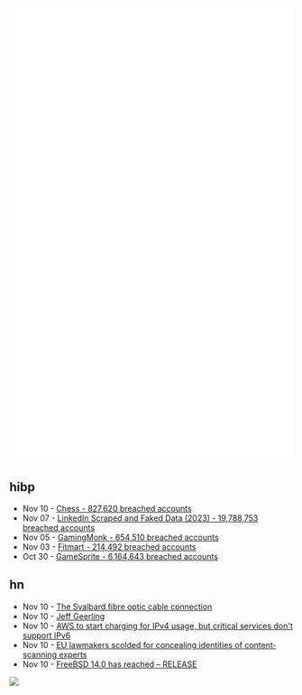 ![Metrics](https://raw.githubusercontent.com/phixion/phixion/master/metrics.svg)

## hibp

<!--
for https://github.com/phixion/phixion/blob/main/.github/workflows/feeds.yml
-->
<!--START_SECTION:haveibeenpwnd-->
- Nov 10 - [Chess - 827,620 breached accounts](https://haveibeenpwned.com/PwnedWebsites#Chess)
- Nov 07 - [LinkedIn Scraped and Faked Data (2023) - 19,788,753 breached accounts](https://haveibeenpwned.com/PwnedWebsites#LinkedInScrape2023)
- Nov 05 - [GamingMonk - 654,510 breached accounts](https://haveibeenpwned.com/PwnedWebsites#GamingMonk)
- Nov 03 - [Fitmart - 214,492 breached accounts](https://haveibeenpwned.com/PwnedWebsites#Fitmart)
- Oct 30 - [GameSprite - 6,164,643 breached accounts](https://haveibeenpwned.com/PwnedWebsites#GameSprite)
<!--END_SECTION:haveibeenpwnd-->

## hn

<!--
for https://github.com/phixion/phixion/blob/main/.github/workflows/feeds.yml
-->
<!--START_SECTION:hn-->
- Nov 10 - [The Svalbard fibre optic cable connection](https://spacenorway.no/en/what-we-do/operational-infrastructure/the-svalbard-fibre-optic-cable-connection/)
- Nov 10 - [Jeff Geerling](https://www.raspberrypi.com/news/meet-jeff-geerling/)
- Nov 10 - [AWS to start charging for IPv4 usage, but critical services don't support IPv6](https://old.reddit.com/r/aws/comments/17rxig8/aws_wants_to_start_charging_for_all_allocated/)
- Nov 10 - [EU lawmakers scolded for concealing identities of content-scanning experts](https://www.theregister.com/2023/11/09/eu_casm_expert_identities/)
- Nov 10 - [FreeBSD 14.0 has reached – RELEASE](https://lists.freebsd.org/archives/dev-commits-src-all/2023-November/033349.html)
<!--END_SECTION:hn-->

<!--
for https://yhype.me
-->
![](https://hit.yhype.me/github/profile?user_id=13013670)
